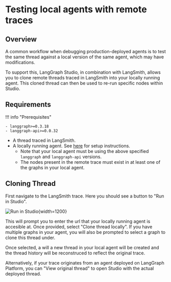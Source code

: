 # Testing local agents with remote traces

## Overview

A common workflow when debugging production-deployed agents is to test the same thread against a local version of the same agent, which may have modifications.

To support this, LangGraph Studio, in combination with LangSmith, allows you to clone remote threads traced in LangSmith into your locally running agent. This cloned thread can then be used to re-run specific nodes within Studio.

## Requirements

!!! info "Prerequisites"

    - langgraph>=0.3.18
    - langgraph-api>=0.0.32

- A thread traced in LangSmith.
- A locally running agent. See [here](../how-tos/local-studio.md) for setup instructions.
  - Note that your local agent must be using the above specified `langgraph` and `langgraph-api` versions.
  - The nodes present in the remote trace must exist in at least one of the graphs in your local agent.

## Cloning Thread

First navigate to the LangSmith trace. Here you should see a button to "Run in Studio".

![Run in Studio](../img/run_in_studio.png){width=1200}

This will prompt you to enter the url that your locally running agent is accesible at. Once provided, select "Clone thread locally". If you have multiple graphs in your agent, you will also be prompted to select a graph to clone this thread under.

Once selected, a will a new thread in your local agent will be created and the thread history will be reconstruced to reflect the original trace.

Alternatively, if your trace originates from an agent deployed on LangGraph Platform, you can "View original thread" to open Studio with the actual deployed thread.

